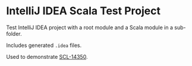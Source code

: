 # IntelliJ IDEA Scala Test Project

Test IntelliJ IDEA project with a root module and a Scala module in a sub-folder.

Includes generated `.idea` files.

Used to demonstrate [SCL-14350](https://youtrack.jetbrains.com/issue/SCL-14350).
